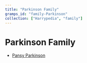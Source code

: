 ```yaml
---
title: "Parkinson Family"
gramps_id: "family-Parkinson"
collection: ["Harrypedia", "family"]
---
```


# Parkinson Family

- [Pansy Parkinson](/Harrypedia/people/Parkinson/Pansy/)
